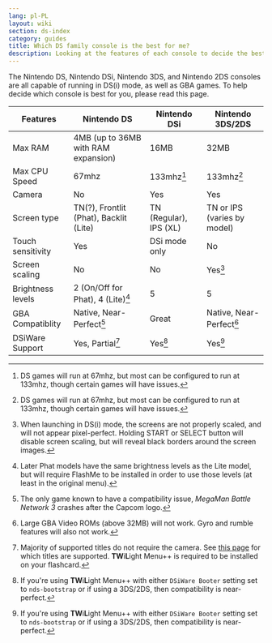 ```yaml
---
lang: pl-PL
layout: wiki
section: ds-index
category: guides
title: Which DS family console is the best for me?
description: Looking at the features of each console to decide the best DS(i) mode experience
---
```


The Nintendo DS, Nintendo DSi, Nintendo 3DS, and Nintendo 2DS consoles are all capable of running in DS(i) mode, as well as GBA games. To help decide which console is best for you, please read this page.

| Features          | Nintendo DS                                                                                     | Nintendo DSi                                                 | Nintendo 3DS/2DS                               |
| ----------------- | ----------------------------------------------------------------------------------------------- | ------------------------------------------------------------ | ---------------------------------------------- |
| Max RAM           | 4MB (up to 36MB with RAM expansion)                                          | 16MB                                                         | 32MB                                           |
| Max CPU Speed     | 67mhz                                                                                           | 133mhz[^1]                                                   | 133mhz[^1]                                     |
| Camera            | No                                                                                              | Yes                                                          | Yes                                            |
| Screen type       | TN(?), Frontlit (Phat), Backlit (Lite) | TN (Regular), IPS (XL) | TN or IPS (varies by model) |
| Touch sensitivity | Yes                                                                                             | DSi mode only                                                | No                                             |
| Screen scaling    | No                                                                                              | No                                                           | Yes[^2]                                        |
| Brightness levels | 2 (On/Off for Phat), 4 (Lite)[^3]                                                               | 5                                                            | 5                                              |
| GBA Compatiblity  | Native, Near-Perfect[^4]                                                                        | Great                                                        | Native, Near-Perfect[^5]                       |
| DSiWare Support   | Yes, Partial[^6]                                                                                | Yes[^7]                                                      | Yes[^7]                                        |

[^1]: DS games will run at 67mhz, but most can be configured to run at 133mhz, though certain games will have issues.

[^2]: When launching in DS(i) mode, the screens are not properly scaled, and will not appear pixel-perfect. Holding START or SELECT button will disable screen scaling, but will reveal black borders around the screen images.

[^3]: Later Phat models have the same brightness levels as the Lite model, but will require FlashMe to be installed in order to use those levels (at least in the original menu).

[^4]: The only game known to have a compatibility issue, _MegaMan Battle Network 3_ crashes after the Capcom logo.

[^5]: Large GBA Video ROMs (above 32MB) will not work. Gyro and rumble features will also not work.

[^6]: Majority of supported titles do not require the camera. See [this page](https://github.com/DS-Homebrew/TWiLightMenu/blob/master/universal/include/compatibleDSiWareMap.h) for which titles are supported. **TW**i**L**ight Menu++ is required to be installed on your flashcard.

[^7]: If you're using **TW**i**L**ight Menu++ with either `DSiWare Booter` setting set to `nds-bootstrap` or if using a 3DS/2DS, then compatibility is near-perfect.
